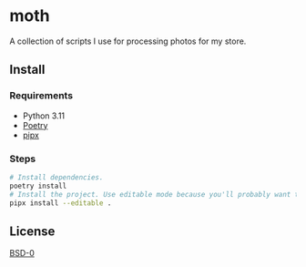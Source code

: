 # moth

A collection of scripts I use for processing photos for my store.

## Install

### Requirements

- Python 3.11
- [Poetry](https://python-poetry.org/)
- [pipx](https://pipx.pypa.io/stable/)

### Steps

```bash
# Install dependencies.
poetry install
# Install the project. Use editable mode because you'll probably want to edit it.
pipx install --editable .
```

## License

[BSD-0](LICENSE.txt)
